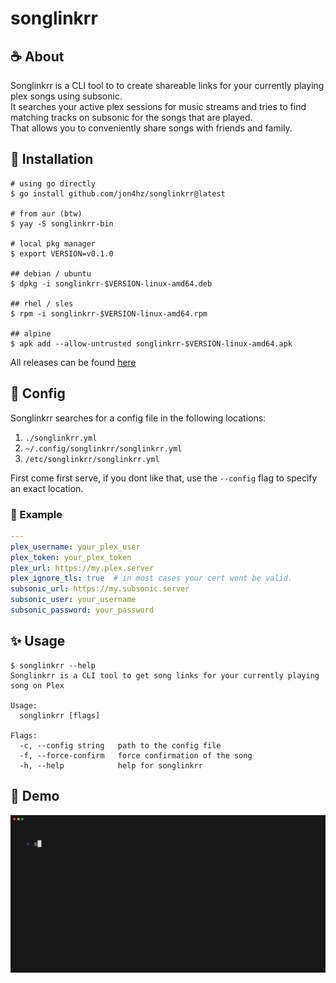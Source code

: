 # songlinkrr

## ☕ About
Songlinkrr is a CLI tool to to create shareable links for your currently playing plex songs using subsonic.  
It searches your active plex sessions for music streams and tries to find matching tracks on subsonic for the songs that are played.  
That allows you to conveniently share songs with friends and family.

## 🚀 Installation
```
# using go directly
$ go install github.com/jon4hz/songlinkrr@latest

# from aur (btw)
$ yay -S songlinkrr-bin

# local pkg manager
$ export VERSION=v0.1.0

## debian / ubuntu
$ dpkg -i songlinkrr-$VERSION-linux-amd64.deb

## rhel / sles
$ rpm -i songlinkrr-$VERSION-linux-amd64.rpm

## alpine
$ apk add --allow-untrusted songlinkrr-$VERSION-linux-amd64.apk
```
All releases can be found [here](https://github.com/jon4hz/songlinkrr/releases)

## 📝 Config
Songlinkrr searches for a config file in the following locations:

1. `./songlinkrr.yml`
2. `~/.config/songlinkrr/songlinkrr.yml`
3. `/etc/songlinkrr/songlinkrr.yml`

First come first serve, if you dont like that, use the `--config` flag to specify an exact location.

### 🤯 Example
```yaml
---
plex_username: your_plex_user
plex_token: your_plex_token
plex_url: https://my.plex.server
plex_ignore_tls: true  # in most cases your cert wont be valid.
subsonic_url: https://my.subsonic.server
subsonic_user: your_username
subsonic_password: your_password
```

## ✨ Usage
```
$ songlinkrr --help
Songlinkrr is a CLI tool to get song links for your currently playing song on Plex

Usage:
  songlinkrr [flags]

Flags:
  -c, --config string   path to the config file
  -f, --force-confirm   force confirmation of the song
  -h, --help            help for songlinkrr
```

## 🥁 Demo
![demo](demo/demo.gif)
